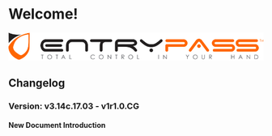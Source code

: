 # Welcome!

![](.gitbook/assets/entrypass_logo.png)

## Changelog

### Version: v3.14c.17.03 - v1r1.0.CG

#### New Document Introduction



